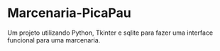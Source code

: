 # Marcenaria-PicaPau
Um projeto utilizando Python, Tkinter e sqlite para fazer uma interface funcional para uma marcenaria.
